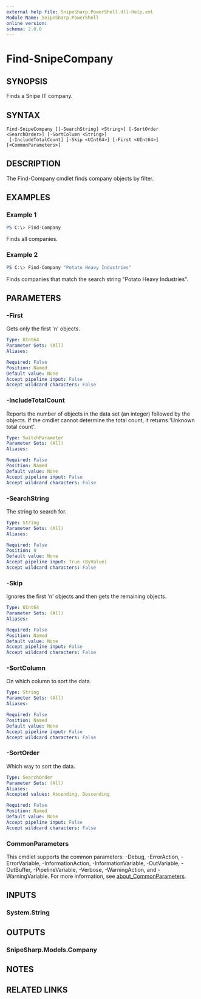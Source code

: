 ```yaml
---
external help file: SnipeSharp.PowerShell.dll-Help.xml
Module Name: SnipeSharp.PowerShell
online version:
schema: 2.0.0
---
```


# Find-SnipeCompany

## SYNOPSIS
Finds a Snipe IT company.

## SYNTAX

```
Find-SnipeCompany [[-SearchString] <String>] [-SortOrder <SearchOrder>] [-SortColumn <String>]
 [-IncludeTotalCount] [-Skip <UInt64>] [-First <UInt64>] [<CommonParameters>]
```

## DESCRIPTION
The Find-Company cmdlet finds company objects by filter.

## EXAMPLES

### Example 1
```powershell
PS C:\> Find-Company
```

Finds all companies.

### Example 2
```powershell
PS C:\> Find-Company "Potato Heavy Industries"
```

Finds companies that match the search string "Potato Heavy Industries".

## PARAMETERS

### -First
Gets only the first 'n' objects.

```yaml
Type: UInt64
Parameter Sets: (All)
Aliases:

Required: False
Position: Named
Default value: None
Accept pipeline input: False
Accept wildcard characters: False
```

### -IncludeTotalCount
Reports the number of objects in the data set (an integer) followed by the objects.
If the cmdlet cannot determine the total count, it returns 'Unknown total count'.

```yaml
Type: SwitchParameter
Parameter Sets: (All)
Aliases:

Required: False
Position: Named
Default value: None
Accept pipeline input: False
Accept wildcard characters: False
```

### -SearchString
The string to search for.

```yaml
Type: String
Parameter Sets: (All)
Aliases:

Required: False
Position: 0
Default value: None
Accept pipeline input: True (ByValue)
Accept wildcard characters: False
```

### -Skip
Ignores the first 'n' objects and then gets the remaining objects.

```yaml
Type: UInt64
Parameter Sets: (All)
Aliases:

Required: False
Position: Named
Default value: None
Accept pipeline input: False
Accept wildcard characters: False
```

### -SortColumn
On which column to sort the data.

```yaml
Type: String
Parameter Sets: (All)
Aliases:

Required: False
Position: Named
Default value: None
Accept pipeline input: False
Accept wildcard characters: False
```

### -SortOrder
Which way to sort the data.

```yaml
Type: SearchOrder
Parameter Sets: (All)
Aliases:
Accepted values: Ascending, Descending

Required: False
Position: Named
Default value: None
Accept pipeline input: False
Accept wildcard characters: False
```

### CommonParameters
This cmdlet supports the common parameters: -Debug, -ErrorAction, -ErrorVariable, -InformationAction, -InformationVariable, -OutVariable, -OutBuffer, -PipelineVariable, -Verbose, -WarningAction, and -WarningVariable. For more information, see [about_CommonParameters](http://go.microsoft.com/fwlink/?LinkID=113216).

## INPUTS

### System.String

## OUTPUTS

### SnipeSharp.Models.Company

## NOTES

## RELATED LINKS
